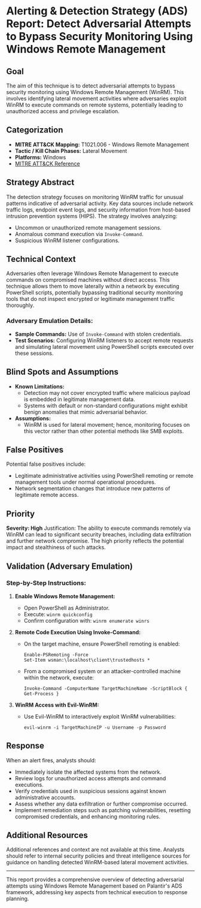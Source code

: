 # Alerting & Detection Strategy (ADS) Report: Detect Adversarial Attempts to Bypass Security Monitoring Using Windows Remote Management

## Goal
The aim of this technique is to detect adversarial attempts to bypass security monitoring using Windows Remote Management (WinRM). This involves identifying lateral movement activities where adversaries exploit WinRM to execute commands on remote systems, potentially leading to unauthorized access and privilege escalation.

## Categorization
- **MITRE ATT&CK Mapping:** T1021.006 - Windows Remote Management
- **Tactic / Kill Chain Phases:** Lateral Movement
- **Platforms:** Windows
- [MITRE ATT&CK Reference](https://attack.mitre.org/techniques/T1021/006)

## Strategy Abstract
The detection strategy focuses on monitoring WinRM traffic for unusual patterns indicative of adversarial activity. Key data sources include network traffic logs, endpoint event logs, and security information from host-based intrusion prevention systems (HIPS). The strategy involves analyzing:
- Uncommon or unauthorized remote management sessions.
- Anomalous command execution via `Invoke-Command`.
- Suspicious WinRM listener configurations.

## Technical Context
Adversaries often leverage Windows Remote Management to execute commands on compromised machines without direct access. This technique allows them to move laterally within a network by executing PowerShell scripts, potentially bypassing traditional security monitoring tools that do not inspect encrypted or legitimate management traffic thoroughly.

### Adversary Emulation Details:
- **Sample Commands:** Use of `Invoke-Command` with stolen credentials.
- **Test Scenarios:** Configuring WinRM listeners to accept remote requests and simulating lateral movement using PowerShell scripts executed over these sessions.

## Blind Spots and Assumptions
- **Known Limitations:**
  - Detection may not cover encrypted traffic where malicious payload is embedded in legitimate management data.
  - Systems with default or non-standard configurations might exhibit benign anomalies that mimic adversarial behavior.
- **Assumptions:**
  - WinRM is used for lateral movement; hence, monitoring focuses on this vector rather than other potential methods like SMB exploits.

## False Positives
Potential false positives include:
- Legitimate administrative activities using PowerShell remoting or remote management tools under normal operational procedures.
- Network segmentation changes that introduce new patterns of legitimate remote access.

## Priority
**Severity: High**
Justification: The ability to execute commands remotely via WinRM can lead to significant security breaches, including data exfiltration and further network compromise. The high priority reflects the potential impact and stealthiness of such attacks.

## Validation (Adversary Emulation)
### Step-by-Step Instructions:

1. **Enable Windows Remote Management:**
   - Open PowerShell as Administrator.
   - Execute: `winrm quickconfig`
   - Confirm configuration with: `winrm enumerate winrs`

2. **Remote Code Execution Using Invoke-Command:**
   - On the target machine, ensure PowerShell remoting is enabled:
     ```
     Enable-PSRemoting -Force
     Set-Item wsman:\localhost\client\trustedhosts *
     ```
   - From a compromised system or an attacker-controlled machine within the network, execute:
     ```
     Invoke-Command -ComputerName TargetMachineName -ScriptBlock { Get-Process }
     ```

3. **WinRM Access with Evil-WinRM:**
   - Use Evil-WinRM to interactively exploit WinRM vulnerabilities:
     ```
     evil-winrm -i TargetMachineIP -u Username -p Password
     ```

## Response
When an alert fires, analysts should:
- Immediately isolate the affected systems from the network.
- Review logs for unauthorized access attempts and command executions.
- Verify credentials used in suspicious sessions against known administrative accounts.
- Assess whether any data exfiltration or further compromise occurred.
- Implement remediation steps such as patching vulnerabilities, resetting compromised credentials, and enhancing monitoring rules.

## Additional Resources
Additional references and context are not available at this time. Analysts should refer to internal security policies and threat intelligence sources for guidance on handling detected WinRM-based lateral movement activities.

---

This report provides a comprehensive overview of detecting adversarial attempts using Windows Remote Management based on Palantir's ADS framework, addressing key aspects from technical execution to response planning.